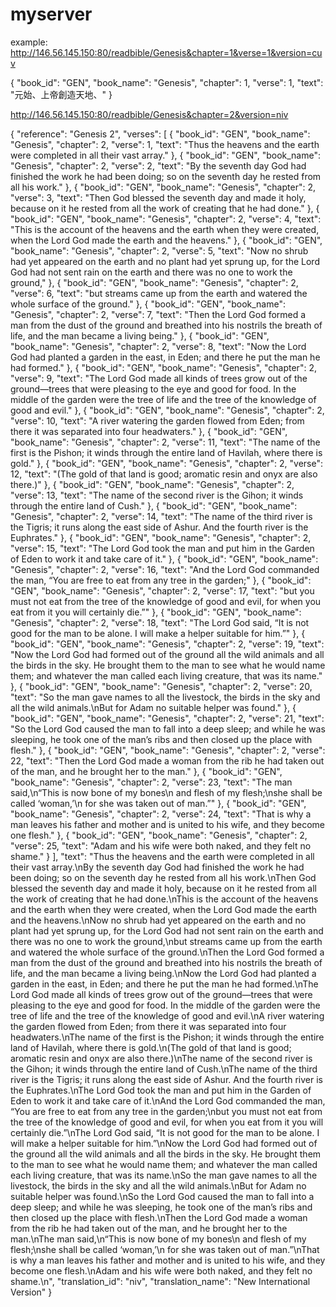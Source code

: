 # myserver

example:
http://146.56.145.150:80/readbible/Genesis&chapter=1&verse=1&version=cuv

{
    "book_id": "GEN",
    "book_name": "Genesis",
    "chapter": 1,
    "verse": 1,
    "text": "元始、上帝創造天地、"
}


http://146.56.145.150:80/readbible/Genesis&chapter=2&version=niv

{
    "reference": "Genesis 2",
    "verses": [
        {
            "book_id": "GEN",
            "book_name": "Genesis",
            "chapter": 2,
            "verse": 1,
            "text": "Thus the heavens and the earth were completed in all their vast array."
        },
        {
            "book_id": "GEN",
            "book_name": "Genesis",
            "chapter": 2,
            "verse": 2,
            "text": "By the seventh day God had finished the work he had been doing; so on the seventh day he rested from all his work."
        },
        {
            "book_id": "GEN",
            "book_name": "Genesis",
            "chapter": 2,
            "verse": 3,
            "text": "Then God blessed the seventh day and made it holy, because on it he rested from all the work of creating that he had done."
        },
        {
            "book_id": "GEN",
            "book_name": "Genesis",
            "chapter": 2,
            "verse": 4,
            "text": "This is the account of the heavens and the earth when they were created, when the Lord God made the earth and the heavens."
        },
        {
            "book_id": "GEN",
            "book_name": "Genesis",
            "chapter": 2,
            "verse": 5,
            "text": "Now no shrub had yet appeared on the earth and no plant had yet sprung up, for the Lord God had not sent rain on the earth and there was no one to work the ground,"
        },
        {
            "book_id": "GEN",
            "book_name": "Genesis",
            "chapter": 2,
            "verse": 6,
            "text": "but streams came up from the earth and watered the whole surface of the ground."
        },
        {
            "book_id": "GEN",
            "book_name": "Genesis",
            "chapter": 2,
            "verse": 7,
            "text": "Then the Lord God formed a man from the dust of the ground and breathed into his nostrils the breath of life, and the man became a living being."
        },
        {
            "book_id": "GEN",
            "book_name": "Genesis",
            "chapter": 2,
            "verse": 8,
            "text": "Now the Lord God had planted a garden in the east, in Eden; and there he put the man he had formed."
        },
        {
            "book_id": "GEN",
            "book_name": "Genesis",
            "chapter": 2,
            "verse": 9,
            "text": "The Lord God made all kinds of trees grow out of the ground—trees that were pleasing to the eye and good for food. In the middle of the garden were the tree of life and the tree of the knowledge of good and evil."
        },
        {
            "book_id": "GEN",
            "book_name": "Genesis",
            "chapter": 2,
            "verse": 10,
            "text": "A river watering the garden flowed from Eden; from there it was separated into four headwaters."
        },
        {
            "book_id": "GEN",
            "book_name": "Genesis",
            "chapter": 2,
            "verse": 11,
            "text": "The name of the first is the Pishon; it winds through the entire land of Havilah, where there is gold."
        },
        {
            "book_id": "GEN",
            "book_name": "Genesis",
            "chapter": 2,
            "verse": 12,
            "text": "(The gold of that land is good; aromatic resin and onyx are also there.)"
        },
        {
            "book_id": "GEN",
            "book_name": "Genesis",
            "chapter": 2,
            "verse": 13,
            "text": "The name of the second river is the Gihon; it winds through the entire land of Cush."
        },
        {
            "book_id": "GEN",
            "book_name": "Genesis",
            "chapter": 2,
            "verse": 14,
            "text": "The name of the third river is the Tigris; it runs along the east side of Ashur. And the fourth river is the Euphrates."
        },
        {
            "book_id": "GEN",
            "book_name": "Genesis",
            "chapter": 2,
            "verse": 15,
            "text": "The Lord God took the man and put him in the Garden of Eden to work it and take care of it."
        },
        {
            "book_id": "GEN",
            "book_name": "Genesis",
            "chapter": 2,
            "verse": 16,
            "text": "And the Lord God commanded the man, “You are free to eat from any tree in the garden;"
        },
        {
            "book_id": "GEN",
            "book_name": "Genesis",
            "chapter": 2,
            "verse": 17,
            "text": "but you must not eat from the tree of the knowledge of good and evil, for when you eat from it you will certainly die.”"
        },
        {
            "book_id": "GEN",
            "book_name": "Genesis",
            "chapter": 2,
            "verse": 18,
            "text": "The Lord God said, “It is not good for the man to be alone. I will make a helper suitable for him.”"
        },
        {
            "book_id": "GEN",
            "book_name": "Genesis",
            "chapter": 2,
            "verse": 19,
            "text": "Now the Lord God had formed out of the ground all the wild animals and all the birds in the sky. He brought them to the man to see what he would name them; and whatever the man called each living creature, that was its name."
        },
        {
            "book_id": "GEN",
            "book_name": "Genesis",
            "chapter": 2,
            "verse": 20,
            "text": "So the man gave names to all the livestock, the birds in the sky and all the wild animals.\nBut for Adam no suitable helper was found."
        },
        {
            "book_id": "GEN",
            "book_name": "Genesis",
            "chapter": 2,
            "verse": 21,
            "text": "So the Lord God caused the man to fall into a deep sleep; and while he was sleeping, he took one of the man’s ribs and then closed up the place with flesh."
        },
        {
            "book_id": "GEN",
            "book_name": "Genesis",
            "chapter": 2,
            "verse": 22,
            "text": "Then the Lord God made a woman from the rib he had taken out of the man, and he brought her to the man."
        },
        {
            "book_id": "GEN",
            "book_name": "Genesis",
            "chapter": 2,
            "verse": 23,
            "text": "The man said,\n“This is now bone of my bones\n    and flesh of my flesh;\nshe shall be called ‘woman,’\n    for she was taken out of man.”"
        },
        {
            "book_id": "GEN",
            "book_name": "Genesis",
            "chapter": 2,
            "verse": 24,
            "text": "That is why a man leaves his father and mother and is united to his wife, and they become one flesh."
        },
        {
            "book_id": "GEN",
            "book_name": "Genesis",
            "chapter": 2,
            "verse": 25,
            "text": "Adam and his wife were both naked, and they felt no shame."
        }
    ],
    "text": "Thus the heavens and the earth were completed in all their vast array.\nBy the seventh day God had finished the work he had been doing; so on the seventh day he rested from all his work.\nThen God blessed the seventh day and made it holy, because on it he rested from all the work of creating that he had done.\nThis is the account of the heavens and the earth when they were created, when the Lord God made the earth and the heavens.\nNow no shrub had yet appeared on the earth and no plant had yet sprung up, for the Lord God had not sent rain on the earth and there was no one to work the ground,\nbut streams came up from the earth and watered the whole surface of the ground.\nThen the Lord God formed a man from the dust of the ground and breathed into his nostrils the breath of life, and the man became a living being.\nNow the Lord God had planted a garden in the east, in Eden; and there he put the man he had formed.\nThe Lord God made all kinds of trees grow out of the ground—trees that were pleasing to the eye and good for food. In the middle of the garden were the tree of life and the tree of the knowledge of good and evil.\nA river watering the garden flowed from Eden; from there it was separated into four headwaters.\nThe name of the first is the Pishon; it winds through the entire land of Havilah, where there is gold.\n(The gold of that land is good; aromatic resin and onyx are also there.)\nThe name of the second river is the Gihon; it winds through the entire land of Cush.\nThe name of the third river is the Tigris; it runs along the east side of Ashur. And the fourth river is the Euphrates.\nThe Lord God took the man and put him in the Garden of Eden to work it and take care of it.\nAnd the Lord God commanded the man, “You are free to eat from any tree in the garden;\nbut you must not eat from the tree of the knowledge of good and evil, for when you eat from it you will certainly die.”\nThe Lord God said, “It is not good for the man to be alone. I will make a helper suitable for him.”\nNow the Lord God had formed out of the ground all the wild animals and all the birds in the sky. He brought them to the man to see what he would name them; and whatever the man called each living creature, that was its name.\nSo the man gave names to all the livestock, the birds in the sky and all the wild animals.\nBut for Adam no suitable helper was found.\nSo the Lord God caused the man to fall into a deep sleep; and while he was sleeping, he took one of the man’s ribs and then closed up the place with flesh.\nThen the Lord God made a woman from the rib he had taken out of the man, and he brought her to the man.\nThe man said,\n“This is now bone of my bones\n    and flesh of my flesh;\nshe shall be called ‘woman,’\n    for she was taken out of man.”\nThat is why a man leaves his father and mother and is united to his wife, and they become one flesh.\nAdam and his wife were both naked, and they felt no shame.\n",
    "translation_id": "niv",
    "translation_name": "New International Version"
}
